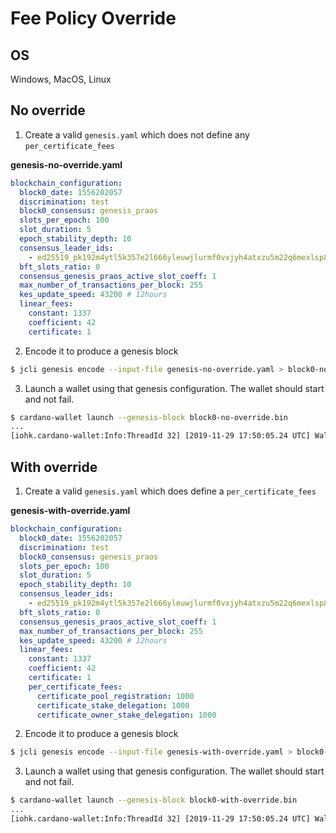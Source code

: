 # Fee Policy Override

## OS

Windows, MacOS, Linux

## No override

1. Create a valid `genesis.yaml` which does not define any `per_certificate_fees`

**genesis-no-override.yaml**
```yaml
blockchain_configuration:
  block0_date: 1556202057
  discrimination: test
  block0_consensus: genesis_praos
  slots_per_epoch: 100
  slot_duration: 5
  epoch_stability_depth: 10
  consensus_leader_ids:
    - ed25519_pk192m4ytl5k357e2l666yleuwjlurmf0vxjyh4atxzu5m22q6mexlsp88k7x
  bft_slots_ratio: 0
  consensus_genesis_praos_active_slot_coeff: 1
  max_number_of_transactions_per_block: 255
  kes_update_speed: 43200 # 12hours
  linear_fees:
    constant: 1337
    coefficient: 42
    certificate: 1
```

2. Encode it to produce a genesis block

```bash
$ jcli genesis encode --input-file genesis-no-override.yaml > block0-no-override.bin
```

3. Launch a wallet using that genesis configuration. The wallet should start and not fail.

```bash
$ cardano-wallet launch --genesis-block block0-no-override.bin
...
[iohk.cardano-wallet:Info:ThreadId 32] [2019-11-29 17:50:05.24 UTC] Wallet backend server listening on 127.0.0.1:8090
```

## With override

1. Create a valid `genesis.yaml` which does define a `per_certificate_fees`

**genesis-with-override.yaml**
```yaml
blockchain_configuration:
  block0_date: 1556202057
  discrimination: test
  block0_consensus: genesis_praos
  slots_per_epoch: 100
  slot_duration: 5
  epoch_stability_depth: 10
  consensus_leader_ids:
    - ed25519_pk192m4ytl5k357e2l666yleuwjlurmf0vxjyh4atxzu5m22q6mexlsp88k7x
  bft_slots_ratio: 0
  consensus_genesis_praos_active_slot_coeff: 1
  max_number_of_transactions_per_block: 255
  kes_update_speed: 43200 # 12hours
  linear_fees:
    constant: 1337
    coefficient: 42
    certificate: 1
    per_certificate_fees:
      certificate_pool_registration: 1000
      certificate_stake_delegation: 1000
      certificate_owner_stake_delegation: 1000
```

2. Encode it to produce a genesis block

```bash
$ jcli genesis encode --input-file genesis-with-override.yaml > block0-with-override.bin
```

3. Launch a wallet using that genesis configuration. The wallet should start and not fail.

```bash
$ cardano-wallet launch --genesis-block block0-with-override.bin
...
[iohk.cardano-wallet:Info:ThreadId 32] [2019-11-29 17:50:05.24 UTC] Wallet backend server listening on 127.0.0.1:8090
```
